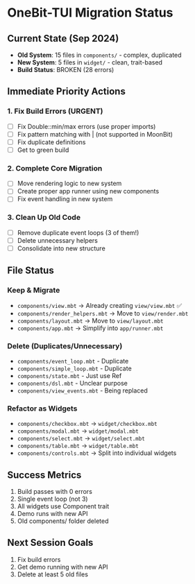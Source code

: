 # OneBit-TUI Migration Status

## Current State (Sep 2024)

- **Old System**: 15 files in `components/` - complex, duplicated
- **New System**: 5 files in `widget/` - clean, trait-based
- **Build Status**: BROKEN (28 errors)

## Immediate Priority Actions

### 1. Fix Build Errors (URGENT)

- [ ] Fix Double::min/max errors (use proper imports)
- [ ] Fix pattern matching with | (not supported in MoonBit)
- [ ] Fix duplicate definitions
- [ ] Get to green build

### 2. Complete Core Migration

- [ ] Move rendering logic to new system
- [ ] Create proper app runner using new components
- [ ] Fix event handling in new system

### 3. Clean Up Old Code

- [ ] Remove duplicate event loops (3 of them!)
- [ ] Delete unnecessary helpers
- [ ] Consolidate into new structure

## File Status

### Keep & Migrate

- `components/view.mbt` → Already creating `view/view.mbt` ✅
- `components/render_helpers.mbt` → Move to `view/render.mbt`
- `components/layout.mbt` → Move to `view/layout.mbt`
- `components/app.mbt` → Simplify into `app/runner.mbt`

### Delete (Duplicates/Unnecessary)

- `components/event_loop.mbt` - Duplicate
- `components/simple_loop.mbt` - Duplicate
- `components/state.mbt` - Just use Ref
- `components/dsl.mbt` - Unclear purpose
- `components/view_events.mbt` - Being replaced

### Refactor as Widgets

- `components/checkbox.mbt` → `widget/checkbox.mbt`
- `components/modal.mbt` → `widget/modal.mbt`
- `components/select.mbt` → `widget/select.mbt`
- `components/table.mbt` → `widget/table.mbt`
- `components/controls.mbt` → Split into individual widgets

## Success Metrics

1. Build passes with 0 errors
2. Single event loop (not 3)
3. All widgets use Component trait
4. Demo runs with new API
5. Old components/ folder deleted

## Next Session Goals

1. Fix build errors
2. Get demo running with new API
3. Delete at least 5 old files
